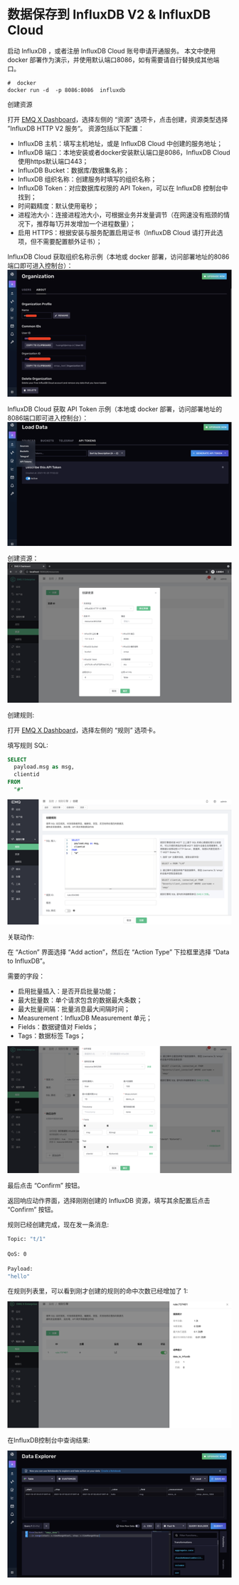 # 数据保存到 InfluxDB V2 & InfluxDB Cloud

 启动 InfluxDB ，或者注册 InfluxDB Cloud 账号申请开通服务。
 本文中使用 docker 部署作为演示，并使用默认端口8086，如有需要请自行替换成其他端口。

 ```shell
#  docker
docker run -d  -p 8086:8086  influxdb
 ```

创建资源

打开 [EMQ X Dashboard](http://127.0.0.1:18083/#/rules)，选择左侧的 “资源” 选项卡，点击创建，资源类型选择 ”InfluxDB HTTP V2 服务“。
资源包括以下配置：

- InfluxDB 主机：填写主机地址，或是 InfluxDB Cloud 中创建的服务地址；
- InfluxDB 端口：本地安装或者docker安装默认端口是8086，InfluxDB Cloud 使用https默认端口443；
- InfluxDB Bucket：数据库/数据集名称；
- InfluxDB 组织名称：创建服务时填写的组织名称；
- InfluxDB Token：对应数据库权限的 API Token，可以在 InfluxDB 控制台中找到；
- 时间戳精度：默认使用毫秒；
- 进程池大小：连接进程池大小，可根据业务并发量调节（在网速没有瓶颈的情况下，推荐每1万并发增加一个进程数量）；
- 启用 HTTPS：根据安装与服务配置启用证书（InfluxDB Cloud 请打开此选项，但不需要配置额外证书）；

InfluxDB Cloud 获取组织名称示例（本地或 docker 部署，访问部署地址的8086端口即可进入控制台）：
![image](./assets/rule-engine/influxdbv2_get_orgname_demo.png)

InfluxDB Cloud 获取 API Token 示例（本地或 docker 部署，访问部署地址的8086端口即可进入控制台）：
![image](./assets/rule-engine/influxdbv2_get_api_token_demo.png)

创建资源：
![image](./assets/rule-engine/influxdbv2_create_resource.png)

创建规则:

打开 [EMQ X Dashboard](http://127.0.0.1:18083/#/rules)，选择左侧的 “规则” 选项卡。

填写规则 SQL:

```SQL
SELECT
  payload.msg as msg,
  clientid
FROM
  "#"
```

![image](./assets/rule-engine/influxdbv2_create_rule.png )

关联动作:

在 “Action” 界面选择 “Add action”，然后在 “Action Type” 下拉框里选择 “Data to InfluxDB”。

需要的字段：

- 启用批量插入：是否开启批量功能；
- 最大批量数：单个请求包含的数据最大条数；
- 最大批量间隔：批量消息最大间隔时间；
- Measurement：InfluxDB Measurement 单元；
- Fields：数据键值对 Fields；
- Tags：数据标签 Tags；

![image](./assets/rule-engine/influxdbv2_create_action_zh.png )

最后点击 “Confirm” 按钮。

返回响应动作界面，选择刚刚创建的 InfluxDB 资源，填写其余配置后点击 “Confirm” 按钮。

规则已经创建完成，现在发一条消息:

```bash
Topic: "t/1"

QoS: 0

Payload:
"hello"
```

在规则列表里，可以看到刚才创建的规则的命中次数已经增加了 1:

![image](./assets/rule-engine/influxdbv2_rule_run.png)

在InfluxDB控制台中查询结果:

![image](./assets/rule-engine/influxdbv2_result.png)
